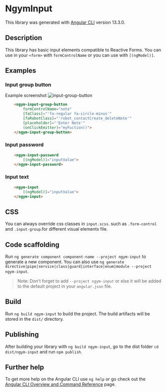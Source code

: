 # NgymInput

This library was generated with [Angular CLI](https://github.com/angular/angular-cli) version 13.3.0.

## Description

This library has basic input elements compatible to Reactive Forms. You can use in your ```<form>``` with ```formControlName``` or you can use with ```[(ngModel)]```. 

## Examples
### Input group button

Example screenshot
![input-group-button](input-group-button.jpg "Input Group Button")

```html
    <ngym-input-group-button
        formControlName="note"
        [faClass]="'fa-regular fa-circle-minus'"
        [faRobotClass]="'robot_contactCreate_deleteNote'" 
        [placeholder]="'Enter Note'"
        (onClickEmitter)="myFuction()">
    </ngym-input-group-button>
```

### Input password

```html
    <ngym-input-password 
        [(ngModel)]="inputValue">
    </ngym-input-password>
```

### Input text

```html
    <ngym-input
        [(ngModel)]="inputValue">
    </ngym-input>
```

## CSS

You can always override css classes in ```input.scss```. such as ```.form-control``` and ```.input-group```.for different visual elements file.

## Code scaffolding

Run `ng generate component component-name --project ngym-input` to generate a new component. You can also use `ng generate directive|pipe|service|class|guard|interface|enum|module --project ngym-input`.
> Note: Don't forget to add `--project ngym-input` or else it will be added to the default project in your `angular.json` file. 

## Build

Run `ng build ngym-input` to build the project. The build artifacts will be stored in the `dist/` directory.

## Publishing

After building your library with `ng build ngym-input`, go to the dist folder `cd dist/ngym-input` and run `npm publish`.


## Further help

To get more help on the Angular CLI use `ng help` or go check out the [Angular CLI Overview and Command Reference](https://angular.io/cli) page.
